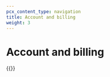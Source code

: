 ```yaml
---
pcx_content_type: navigation
title: Account and billing
weight: 3
---
```


# Account and billing

{{<directory-listing>}}
